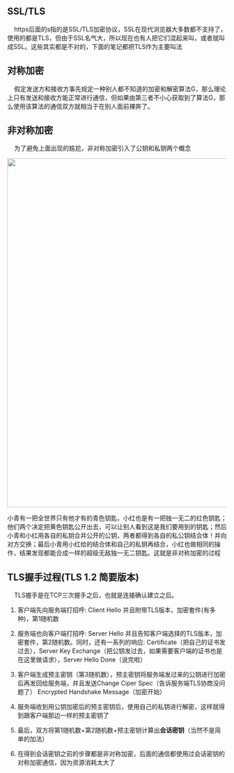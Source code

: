 ## SSL/TLS

    https后面的s指的是SSL/TLS加密协议，SSL在现代浏览器大多数都不支持了，使用的都是TLS，但由于SSL名气大，所以现在也有人把它们混起来叫，或者就叫成SSL。这些其实都是不对的，下面的笔记都把TLS作为主要叫法

## 对称加密

    假定发送方和接收方事先规定一种别人都不知道的加密和解密算法G，那么理论上只有发送和接收方能正常进行通信，但如果由第三者不小心获取到了算法G，那么使用该算法的通信双方就相当于在别人面前裸奔了。

## 非对称加密

    为了避免上面出现的尴尬，非对称加密引入了公钥和私钥两个概念    

<img title="" src="file:///C:/Users/Crazy_pea/AppData/Roaming/marktext/images/2022-12-04-01-04-38-image.png" alt="" width="801">

小青有一把全世界只有他才有的青色钥匙，小红也是有一把独一无二的红色钥匙；他们两个决定把黄色钥匙公开出去，可以让别人看到这是我们要用到的钥匙；然后小青和小红用各自的私钥合并公开的公钥，两者都得到各自的私公钥结合体！并向对方交换；最后小青用小红给的结合体和自己的私钥再结合，小红也做相同的操作，结果发现都能合成一样的超级无敌独一无二钥匙。这就是非对称加密的过程

## TLS握手过程(TLS 1.2 简要版本)

    TLS握手是在TCP三次握手之后，也就是连接确认建立之后。

1. 客户端先向服务端打招呼: Client Hello 并且附带TLS版本，加密套件(有多种)，第1随机数

2. 服务端也向客户端打招呼: Server Hello 并且告知客户端选择的TLS版本，加密套件，第2随机数。同时，还有一系列的响应: Certificate（把自己的证书发过去），Server Key Exchange（把公钥发过去，如果需要客户端的证书也是在这里做请求），Server Hello Done（说完啦）

3. 客户端生成预主密钥（第3随机数），预主密钥将服务端发过来的公钥进行加密后再发回给服务端，并且发送Change Ciper Spec（告诉服务端TLS协商没问题了） Encrypted Handshake Message（加密开始）

4. 服务端收到用公钥加密后的预主密钥后，使用自己的私钥进行解密，这样就得到跟客户端那边一样的预主密钥了

5. 最后，双方将第1随机数+第2随机数+预主密钥计算出**会话密钥**（当然不是简单的加法）

6. 在得到会话密钥之前的步骤都是非对称加密，后面的通信都使用过会话密钥的对称加密通信，因为资源消耗太大了
